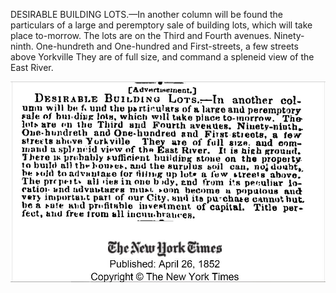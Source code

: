 DESIRABLE BUILDING LOTS.—In another column will be found the particulars of a large and peremptory sale of building lots, which will take place to-morrow. The lots are on the Third and Fourth avenues. Ninety-ninth. One-hundreth and One-hundred and First-streets, a few streets above Yorkville They are of full size, and command a spleneid view of the East River.

![Image of Original NY Time ad](../images/desireableLots.jpg)
